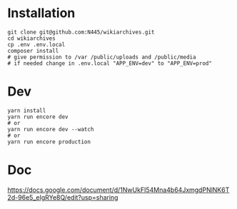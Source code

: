# Installation

```
git clone git@github.com:N445/wikiarchives.git
cd wikiarchives
cp .env .env.local
composer install
# give permission to /var /public/uploads and /public/media
# if needed change in .env.local "APP_ENV=dev" to "APP_ENV=prod"
```


# Dev


```
yarn install
yarn run encore dev
# or
yarn run encore dev --watch
# or
yarn run encore production
```

# Doc
https://docs.google.com/document/d/1NwUkFI54Mna4b64JxmgdPNlNK6T2d-96e5_eIgRYe8Q/edit?usp=sharing
